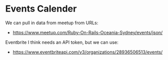 # Events Calender

We can pull in data from meetup from URLs:

 - https://www.meetup.com/Ruby-On-Rails-Oceania-Sydney/events/json/

Eventbrite I think needs an API token, but we can use:

 - https://www.eventbriteapi.com/v3/organizations/28936506513/events/
